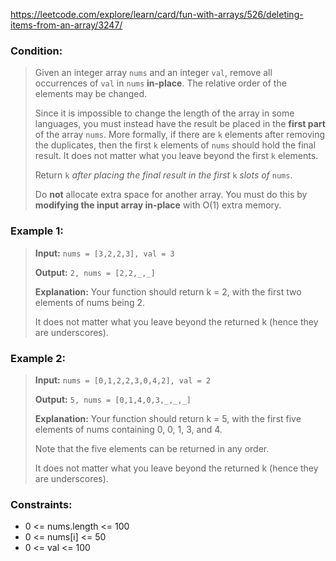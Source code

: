 https://leetcode.com/explore/learn/card/fun-with-arrays/526/deleting-items-from-an-array/3247/

### Condition:

>Given an integer array `nums` and an integer `val`, remove all occurrences of `val` in `nums` **in-place**. The relative order of the elements may be changed.
>
>Since it is impossible to change the length of the array in some languages, you must instead have the result be placed in the **first part** of the array `nums`. More formally, if there are `k` elements after removing the duplicates, then the first `k` elements of `nums` should hold the final result. It does not matter what you leave beyond the first `k` elements.
>
>Return `k` *after placing the final result in the first* `k` *slots of* `nums`.
>
>Do **not** allocate extra space for another array. You must do this by **modifying the input array in-place** with O(1) extra memory.

### Example 1:

>**Input:** `nums = [3,2,2,3], val = 3`
>
>**Output:** `2, nums = [2,2,_,_]`
>
>**Explanation:** Your function should return k = 2, with the first two elements of nums being 2.
>
>It does not matter what you leave beyond the returned k (hence they are underscores).

### Example 2:

>**Input:** `nums = [0,1,2,2,3,0,4,2], val = 2`
>
>**Output:** `5, nums = [0,1,4,0,3,_,_,_]`
>
>**Explanation:** Your function should return k = 5, with the first five elements of nums containing 0, 0, 1, 3, and 4.
>
>Note that the five elements can be returned in any order.
>
>It does not matter what you leave beyond the returned k (hence they are underscores).

### Constraints:

* 0 <= nums.length <= 100
* 0 <= nums[i] <= 50
* 0 <= val <= 100
